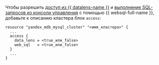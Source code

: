 
Чтобы разрешить [доступ из {{ datalens-name }}](../../../../managed-mysql/operations/datalens-connect.md) и [выполнение SQL-запросов из консоли управления](../../../../managed-mysql/operations/web-sql-query.md) с помощью {{ websql-full-name }}, добавьте к описанию кластера блок `access`:

```hcl
resource "yandex_mdb_mysql_cluster" "<имя_кластера>" {
  ...
  access {
    data_lens = <true_или_false>
    web_sql   = <true_или_false>
  }
  ...
}
```

